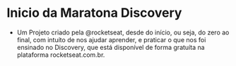 # Inicio da Maratona Discovery
  - Um Projeto criado pela @rocketseat, desde do início, ou seja, do zero ao final, com intuíto de nos ajudar aprender, e praticar o que nos foi ensinado no Discovery, que está disponível de forma gratuíta na plataforma rocketseat.com.br.